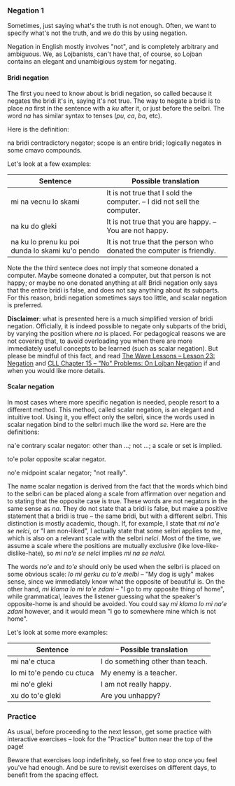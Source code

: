 ### Negation 1

Sometimes, just saying what's the truth is not enough.
Often, we want to specify what's not the truth, and we do this by using negation.

Negation in English mostly involves "not", and is completely arbitrary and ambiguous.
We, as Lojbanists, can't have that, of course, so Lojban contains an elegant and unambigious system for negating.
<!--
What will be presented here are the official gold-standard rules. Disapproval of these "golden rules" concerning na is growing, and there is disagreement about what rule set should replace it. For now, I will stick with the official rules, and therefore, so will you, dear reader.
-->

#### Bridi negation

The first you need to know about is bridi negation, so called because it negates the bridi it's in, saying it's not true.
The way to negate a bridi is to place _na_ first in the sentence with a _ku_ after it, or just before the selbri.
The word _na_ has similar syntax to tenses (_pu_, _ca_, _ba_, etc).

Here is the definition:

<span class="definition-head">na</span> bridi contradictory negator; scope is an entire bridi; logically negates in some cmavo compounds.

Let's look at a few examples:

|Sentence|Possible translation|
|--------|-----------|
|mi na vecnu lo skami|<span class="spoiler-answer">It is not true that I sold the computer. &ndash; I did not sell the computer.</span>|
|na ku do gleki|<span class="spoiler-answer">It is not true that you are happy. &ndash; You are not happy.</span>|
|na ku lo prenu ku poi dunda lo skami ku'o pendo|<span class="spoiler-answer">It is not true that the person who donated the computer is friendly.</span>|

Note the the third sentece does not imply that someone donated a computer.
Maybe someone donated a computer, but that person is not happy; or maybe no one donated anything at all!
Bridi negation only says that the entire bridi is false, and does not say anything about its subparts.
For this reason, bridi negation sometimes says too little, and scalar negation is preferred.

**Disclaimer**: what is presented here is a much simplified version of bridi negation.
Officially, it is indeed possible to negate only subparts of the bridi, by varying the position where _na_ is placed.
For pedagogical reasons we are not covering that, to avoid overloading you when there are more immediately useful concepts to be learned (such as scalar negation).
But please be mindful of this fact, and read [The Wave Lessons &ndash; Lesson 23: Negation](https://mw.lojban.org/papri/Lojban_Wave_Lessons/Single_page#Lesson_23:_Negation) and [CLL Chapter 15 &ndash; "No" Problems: On Lojban Negation](https://lojban.github.io/cll/15/1/) if and when you would like more details.

#### Scalar negation

In most cases where more specific negation is needed, people resort to a different method.
This method, called scalar negation, is an elegant and intuitive tool.
Using it, you effect only the selbri, since the words used in scalar negation bind to the selbri much like the word _se_.
Here are the definitions:

<span class="definition-head">na'e</span> contrary scalar negator: other than ...; not ...; a scale or set is implied.

<span class="definition-head">to'e</span> polar opposite scalar negator.

<span class="definition-head">no'e</span> midpoint scalar negator; "not really".

The name scalar negation is derived from the fact that the words which bind to the selbri can be placed along a scale from affirmation over negation and to stating that the opposite case is true.
These words are not negators in the same sense as _na_.
They do not state that a bridi is false, but make a positive statement that a bridi is true &ndash; the same bridi, but with a different selbri.
This distinction is mostly academic, though.
If, for example, I state that _mi na'e se nelci_, or "I am non-liked", I actually state that some selbri applies to me, which is also on a relevant scale with the selbri _nelci_.
Most of the time, we assume a scale where the positions are mutually exclusive (like love-like-dislike-hate), so _mi na'e se nelci_ implies _mi na se nelci_.

The words _no'e_ and _to'e_ should only be used when the selbri is placed on some obvious scale: _lo mi gerku cu to'e melbi_ &ndash; "My dog is ugly" makes sense, since we immediately know what the opposite of beautiful is.
On the other hand, _mi klama lo mi to'e zdani_ &ndash; "I go to my opposite thing of home", while grammatical, leaves the listener guessing what the speaker's opposite-home is and should be avoided.
You could say _mi klama lo mi na'e zdani_ however, and it would mean "I go to somewhere mine which is not home".

Let's look at some more examples:

|Sentence|Possible translation|
|--------|-----------|
|mi na'e ctuca|<span class="spoiler-answer">I do something other than teach.</span>|
|lo mi to'e pendo cu ctuca|<span class="spoiler-answer">My enemy is a teacher.</span>|
|mi no'e gleki|<span class="spoiler-answer">I am not really happy.</span>|
|xu do to'e gleki|<span class="spoiler-answer">Are you unhappy?</span>|

### Practice

As usual, before proceeding to the next lesson, get some practice with interactive exercises &ndash; look for the "Practice" button near the top of the page!

Beware that exercises loop indefinitely, so feel free to stop once you feel you've had enough.
And be sure to revisit exercises on different days, to benefit from the spacing effect.
